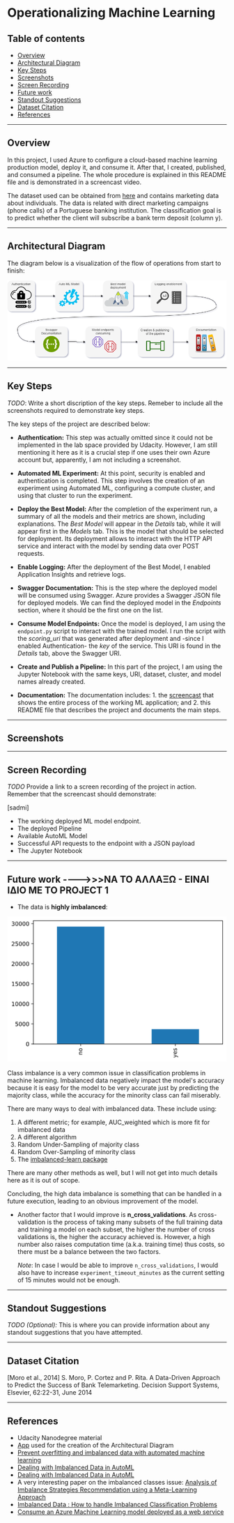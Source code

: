 # Operationalizing Machine Learning

## Table of contents
   * [Overview](#Overview)
   * [Architectural Diagram](#Architectural-Diagram)
   * [Key Steps](#Key-Steps)
   * [Screenshots](#Screenshots)
   * [Screen Recording](#Screen-Recording)
   * [Future work](#Future-work)
   * [Standout Suggestions](#Standout-Suggestions)
   * [Dataset Citation](#Dataset-Citation)
   * [References](#References)

***


## Overview

In this project, I used Azure to configure a cloud-based machine learning production model, deploy it, and consume it. After that, I created, published, and consumed a pipeline. The whole procedure is explained in this README file and is demonstrated in a screencast video.

The dataset used can be obtained from [here](https://automlsamplenotebookdata.blob.core.windows.net/automl-sample-notebook-data/bankmarketing_train.csv) and contains marketing data about individuals. The data is related with direct marketing campaigns (phone calls) of a Portuguese banking institution. The classification goal is to predict whether the client will subscribe a bank term deposit (column y).

***
## Architectural Diagram

The diagram below is a visualization of the flow of operations from start to finish:

![Architectural Diagram](img/Architectural_diagram.png?raw=true "Architectural Diagram") 


***
## Key Steps

*TODO*: Write a short discription of the key steps. Remeber to include all the screenshots required to demonstrate key steps. 

The key steps of the project are described below:

- **Authentication:**
This step was actually omitted since it could not be implemented in the lab space provided by Udacity. However, I am still mentioning it here as it is a crucial step if one uses their own Azure account but, apparently, I am not including a screenshot.

- **Automated ML Experiment:**
At this point, security is enabled and authentication is completed. This step involves the creation of an experiment using Automated ML, configuring a compute cluster, and using that cluster to run the experiment.

- **Deploy the Best Model:**
After the completion of the experiment run, a summary of all the models and their metrics are shown, including explanations. The _Best Model_ will appear in the _Details_ tab, while it will appear first in the _Models_ tab. This is the model that should be selected for deployment. Its deployment allows to interact with the HTTP API service and interact with the model by sending data over POST requests.

- **Enable Logging:**
After the deployment of the Best Model, I enabled Application Insights and retrieve logs.

- **Swagger Documentation:**
This is the step where the deployed model will be consumed using Swagger. Azure provides a Swagger JSON file for deployed models. We can find the deployed model in the _Endpoints_ section, where it should be the first one on the list.

- **Consume Model Endpoints:**
Once the model is deployed, I am using the ```endpoint.py``` script to interact with the trained model. I run the script with the _scoring_uri_ that was generated after deployment and -since I enabled Authentication- the _key_ of the service. This URI is found in the _Details_ tab, above the Swagger URI.

- **Create and Publish a Pipeline:**
In this part of the project, I am using the Jupyter Notebook with the same keys, URI, dataset, cluster, and model names already created.

- **Documentation:**
The documentation includes: 1. the [screencast](YouTube-link) that shows the entire process of the working ML application; and 2. this README file that describes the project and documents the main steps.

***

## Screenshots






***
## Screen Recording
*TODO* Provide a link to a screen recording of the project in action. Remember that the screencast should demonstrate:

[sadmi]
* The working deployed ML model endpoint.
* The deployed Pipeline
* Available AutoML Model
* Successful API requests to the endpoint with a JSON payload
* The Jupyter Notebook

***
## Future work ---->>>ΝΑ ΤΟ ΑΛΛΑΞΩ - ΕΙΝΑΙ ΙΔΙΟ ΜΕ ΤΟ PROJECT 1

* The data is **highly imbalanced**:

![Highly imbalanced data](img/Imbalanced_data_plot.png?raw=true "Highly imbalanced data")

Class imbalance is a very common issue in classification problems in machine learning. Imbalanced data negatively impact the model's accuracy because it is easy for the model to be very accurate just by predicting the majority class, while the accuracy for the minority class can fail miserably.

There are many ways to deal with imbalanced data. These include using: 
1. A different metric; for example, AUC_weighted which is more fit for imbalanced data
2. A different algorithm
3. Random Under-Sampling of majority class 
4. Random Over-Sampling of minority class
5. The [imbalanced-learn package](https://imbalanced-learn.readthedocs.io/en/stable/)

There are many other methods as well, but I will not get into much details here as it is out of scope. 

Concluding, the high data imbalance is something that can be handled in a future execution, leading to an obvious improvement of the model.

* Another factor that I would improve is **n_cross_validations**. As cross-validation is the process of taking many subsets of the full training data and training a model on each subset, the higher the number of cross validations is, the higher the accuracy achieved is. However, a high number also raises computation time (a.k.a. training time) thus costs, so there must be a balance between the two factors.

    _Note_: In case I would be able to improve ```n_cross_validations```, I would also have to increase ```experiment_timeout_minutes``` as the current setting of 15 minutes would not be enough. 

***
## Standout Suggestions
*TODO (Optional):* This is where you can provide information about any standout suggestions that you have attempted.

***
## Dataset Citation

[Moro et al., 2014] S. Moro, P. Cortez and P. Rita. A Data-Driven Approach to Predict the Success of Bank Telemarketing. Decision Support Systems, Elsevier, 62:22-31, June 2014

***
## References

- Udacity Nanodegree material
- [App](https://app.diagrams.net/) used for the creation of the Architectural Diagram
- [Prevent overfitting and imbalanced data with automated machine learning](https://docs.microsoft.com/en-us/azure/machine-learning/concept-manage-ml-pitfalls)
- [Dealing with Imbalanced Data in AutoML](https://www.drware.com/dealing-with-imbalanced-data-in-automl/)
- [Dealing with Imbalanced Data in AutoML](https://techcommunity.microsoft.com/t5/azure-ai/dealing-with-imbalanced-data-in-automl/ba-p/1625043)
- A very interesting paper on the imbalanced classes issue: [Analysis of Imbalance Strategies Recommendation using a
Meta-Learning Approach](https://www.automl.org/wp-content/uploads/2020/07/AutoML_2020_paper_34.pdf)
- [Imbalanced Data : How to handle Imbalanced Classification Problems](https://www.analyticsvidhya.com/blog/2017/03/imbalanced-data-classification/)
- [Consume an Azure Machine Learning model deployed as a web service](https://docs.microsoft.com/en-us/azure/machine-learning/how-to-consume-web-service?tabs=python)


